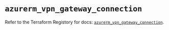 # `azurerm_vpn_gateway_connection`

Refer to the Terraform Registory for docs: [`azurerm_vpn_gateway_connection`](https://www.terraform.io/docs/providers/azurerm/r/vpn_gateway_connection).
